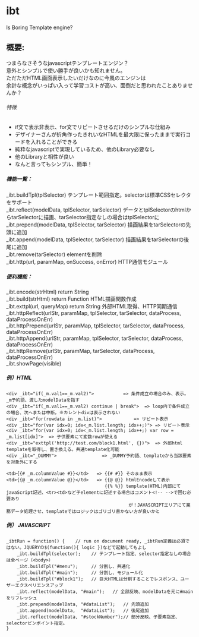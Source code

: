 # ibt
Is Boring Template engine?

## 概要:  
つまらなさそうなjavascriptテンプレートエンジン？  
意外とシンプルで使い勝手が良いかも知れません。  
ただただHTML画面表示したいだけなのに今風のエンジンは  
余計な概念がいっぱい入って学習コストが高い、面倒だと思われたことありませんか？  
###### 特徴  
  - if文で表示非表示、for文でリピートさせるだけのシンプルな仕組み 
  - デザイナーさんが折角作ったきれいなHTMLを最大限に保ったままで実行コードを入れることができる  
  - 純粋なjavascriptで実現しているため、他のLibrary必要なし  
  - 他のLibraryと相性が良い  
  - なんと言ってもシンプル、簡単！  
  
##### 機能一覧：  
_ibt.buildTpl(tplSelector)							テンプレート範囲指定。selectorは標準CSSセレクタをサポート  
_ibt.reflect(modelData, tplSelector, tarSelector)	データとtplSelectorのhtmlからtarSelectorに描画、tarSelector指定なしの場合はtplSelectorに  
_ibt.prepend(modelData, tplSelector, tarSelector)	描画結果をtarSelectorの先頭に追加  
_ibt.append(modelData, tplSelector, tarSelector)	描画結果をtarSelectorの後尾に追加  
_ibt.remove(tarSelector)							elementを削除  
_ibt.http(url, paramMap, onSuccess, onError)		HTTP通信モジュール  
  
##### 便利機能：  
_ibt.encode(strHtml) return String  
_ibt.build(strHtml) return Function				HTML描画関数作成  
_ibt.exttpl(url, queryMap) return String		外部HTML取得、HTTP同期通信  
_ibt.httpReflect(urlStr, paramMap, tplSelector, tarSelector, dataProcess, dataProcessOnErr)  
_ibt.httpPrepend(urlStr, paramMap, tplSelector, tarSelector, dataProcess, dataProcessOnErr)  
_ibt.httpAppend(urlStr, paramMap, tplSelector, tarSelector, dataProcess, dataProcessOnErr)  
_ibt.httpRemove(urlStr, paramMap, tarSelector, dataProcess, dataProcessOnErr)  
_ibt.showPage(visible)  
  
##### 例）HTML  
```
<div _ibt="if(_m.val1==_m.val2)">			=> 条件成立の場合のみ、表示。_m予約語、渡したmodelDataを指す
<div _ibt="if(_m.val1==_m.val2) continue | break">	=> loop内で条件成立の場合、次へまたは中断。※カレントdivは表示されない
<div _ibt="for(rowdata in _m.list)">			=> リピート表示
<div _ibt="for(var idx=0; idx<_m.list.length; idx++;)">	=> リピート表示
<div _ibt="for(var idx=0; idx<_m.list.length; idx++;) var row = _m.list[idx]">	=> 子供要素にて変数rowが使える
<div _ibt="exttpl('http://test.com/block1.html', {})">	=> 外部html templateを取得し、置き換える。共通template化可能
<div _ibt="_DUMMY">					=> _DUMMY予約語、templateから当該要素を対象外にする

<td>{{# _m.columnValue #}}</td>	  => {{# #}} そのまま表示
<td>{{@ _m.columnValue @}}</td>	  => {{@ @}} htmlEncodeして表示
                                     {{% %}} template(HTML)内部にてjavaScript記述、<tr><td>など子elementに記述する場合はコメント<!-- -->で囲む必要あり
                                              が！JAVASCRIPTエリアにて業務データ処理させ、templateではロジックはゴリゴリ書かない方が良いかと
```
##### 例） JAVASCRIPT  
```
_ibtRun = function() {    // run on document ready, _ibtRun定義は必須ではない。JQUERYの$(function(){ logic })などで起動してもよし  
	_ibt.buildTpl(selector);	// テンプレート指定、selector指定なしの場合は全ページ（<body>）  
	_ibt.buildTpl("#menu");		// 分割し、共通化  
	_ibt.buildTpl("#main");		// 分割し、モジュール化  
	_ibt.buildTpl("#block1");	// 巨大HTMLは分割することでレスポンス、ユーザーエクスペリエンスアップ  
	_ibt.reflect(modelData, "#main");	// 全部反映、modelDataを元に#mainをリフレッシュ  
	_ibt.prepend(modelData, "#dataList");	// 先頭追加  
	_ibt.append(modelData, 	"#dataList");	// 後尾追加  
	_ibt.reflect(modelData, "#stockNumber");// 部分反映、子要素指定、selectorピンポイント指定。  
}  
```
